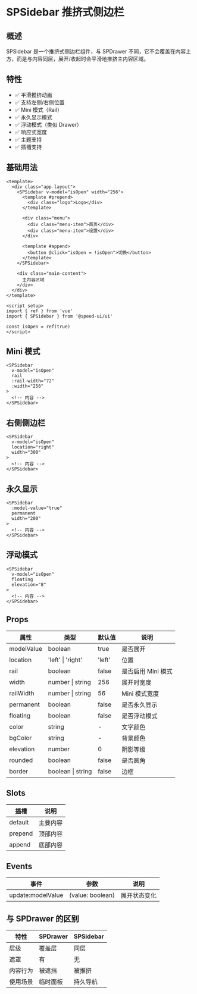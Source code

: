 # SPSidebar 推挤式侧边栏

## 概述

SPSidebar 是一个推挤式侧边栏组件，与 SPDrawer 不同，它不会覆盖在内容上方，而是与内容同层，展开/收起时会平滑地推挤主内容区域。

## 特性

- ✅ 平滑推挤动画
- ✅ 支持左侧/右侧位置
- ✅ Mini 模式（Rail）
- ✅ 永久显示模式
- ✅ 浮动模式（类似 Drawer）
- ✅ 响应式宽度
- ✅ 主题支持
- ✅ 插槽支持

## 基础用法

```vue
<template>
  <div class="app-layout">
    <SPSidebar v-model="isOpen" width="256">
      <template #prepend>
        <div class="logo">Logo</div>
      </template>
      
      <div class="menu">
        <div class="menu-item">首页</div>
        <div class="menu-item">设置</div>
      </div>
      
      <template #append>
        <button @click="isOpen = !isOpen">切换</button>
      </template>
    </SPSidebar>
    
    <div class="main-content">
      主内容区域
    </div>
  </div>
</template>

<script setup>
import { ref } from 'vue'
import { SPSidebar } from '@speed-ui/ui'

const isOpen = ref(true)
</script>
```

## Mini 模式

```vue
<SPSidebar 
  v-model="isOpen" 
  rail 
  :rail-width="72" 
  :width="256"
>
  <!-- 内容 -->
</SPSidebar>
```

## 右侧侧边栏

```vue
<SPSidebar 
  v-model="isOpen" 
  location="right" 
  width="300"
>
  <!-- 内容 -->
</SPSidebar>
```

## 永久显示

```vue
<SPSidebar 
  :model-value="true" 
  permanent 
  width="200"
>
  <!-- 内容 -->
</SPSidebar>
```

## 浮动模式

```vue
<SPSidebar 
  v-model="isOpen" 
  floating 
  elevation="8"
>
  <!-- 内容 -->
</SPSidebar>
```

## Props

| 属性 | 类型 | 默认值 | 说明 |
|------|------|--------|------|
| modelValue | boolean | true | 是否展开 |
| location | 'left' \| 'right' | 'left' | 位置 |
| rail | boolean | false | 是否启用 Mini 模式 |
| width | number \| string | 256 | 展开时宽度 |
| railWidth | number \| string | 56 | Mini 模式宽度 |
| permanent | boolean | false | 是否永久显示 |
| floating | boolean | false | 是否浮动模式 |
| color | string | - | 文字颜色 |
| bgColor | string | - | 背景颜色 |
| elevation | number | 0 | 阴影等级 |
| rounded | boolean | false | 是否圆角 |
| border | boolean \| string | false | 边框 |

## Slots

| 插槽 | 说明 |
|------|------|
| default | 主要内容 |
| prepend | 顶部内容 |
| append | 底部内容 |

## Events

| 事件 | 参数 | 说明 |
|------|------|------|
| update:modelValue | (value: boolean) | 展开状态变化 |

## 与 SPDrawer 的区别

| 特性 | SPDrawer | SPSidebar |
|------|----------|-----------|
| 层级 | 覆盖层 | 同层 |
| 遮罩 | 有 | 无 |
| 内容行为 | 被遮挡 | 被推挤 |
| 使用场景 | 临时面板 | 持久导航 |
